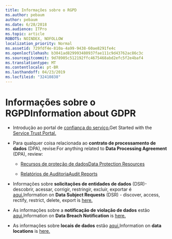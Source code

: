 ```yaml
---
title: Informações sobre o RGPD
ms.author: pebaum
author: pebaum
ms.date: 6/28/2018
ms.audience: ITPro
ms.topic: article
ROBOTS: NOINDEX, NOFOLLOW
localization_priority: Normal
ms.assetid: 729fdf4e-810a-4a99-9438-60ae8291fe4c
ms.openlocfilehash: b3041ad829993480937fae111c9d43762ac86c3c
ms.sourcegitcommit: 9d78905c512192ffc4675468abd2efc5f2e4baf4
ms.translationtype: MT
ms.contentlocale: pt-BR
ms.lasthandoff: 04/23/2019
ms.locfileid: "32410838"
---
```

# <a name="information-about-gdpr"></a><span data-ttu-id="94e7a-102">Informações sobre o RGPD</span><span class="sxs-lookup"><span data-stu-id="94e7a-102">Information about GDPR</span></span>

- <span data-ttu-id="94e7a-103">Introdução ao portal de [confiança do serviço.](https://servicetrust.microsoft.com/ViewPage/GDPRGetStarted)</span><span class="sxs-lookup"><span data-stu-id="94e7a-103">Get Started with the [Service Trust Portal.](https://servicetrust.microsoft.com/ViewPage/GDPRGetStarted)</span></span>
    
- <span data-ttu-id="94e7a-104">Para qualquer coisa relacionada ao **contrato de processamento de dados** (DPA), revise:</span><span class="sxs-lookup"><span data-stu-id="94e7a-104">For anything related to **Data Processing Agreement** (DPA), review:</span></span> 
    
  - [<span data-ttu-id="94e7a-105">Recursos de proteção de dados</span><span class="sxs-lookup"><span data-stu-id="94e7a-105">Data Protection Resources</span></span>](https://servicetrust.microsoft.com/ViewPage/TrustDocuments)
    
  - [<span data-ttu-id="94e7a-106">Relatórios de Auditoria</span><span class="sxs-lookup"><span data-stu-id="94e7a-106">Audit Reports</span></span>](https://servicetrust.microsoft.com/ViewPage/MSComplianceGuide)
    
- <span data-ttu-id="94e7a-107">Informações sobre **solicitações de entidades de dados** (DSR)-descobrir, acessar, corrigir, restringir, excluir, exportar é [aqui.](https://docs.microsoft.com/microsoft-365/compliance/gdpr-dsr-office365)</span><span class="sxs-lookup"><span data-stu-id="94e7a-107">Information on **Data Subject Requests** (DSR) - discover, access, rectify, restrict, delete, export is [here.](https://docs.microsoft.com/microsoft-365/compliance/gdpr-dsr-office365)</span></span>
    
- <span data-ttu-id="94e7a-108">As informações sobre a **notificação de violação de dados** estão [aqui.](https://servicetrust.microsoft.com/ViewPage/GDPRBreach)</span><span class="sxs-lookup"><span data-stu-id="94e7a-108">Information on **Data Breach Notification** is [here.](https://servicetrust.microsoft.com/ViewPage/GDPRBreach)</span></span>
    
- <span data-ttu-id="94e7a-109">As informações sobre **locais de dados** estão [aqui.](https://products.office.com/where-is-your-data-located?ms.officeurl=datamaps&amp;geo=All#All)</span><span class="sxs-lookup"><span data-stu-id="94e7a-109">Information on **data locations** is [here.](https://products.office.com/where-is-your-data-located?ms.officeurl=datamaps&amp;geo=All#All)</span></span>
    

